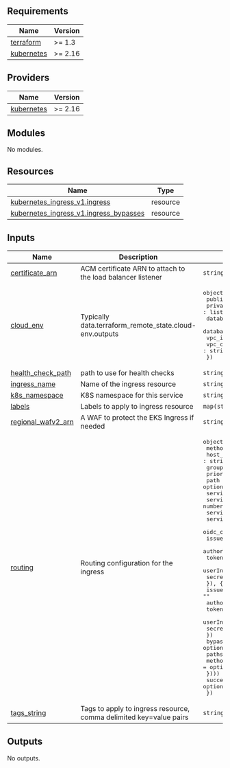 <!-- START -->
## Requirements

| Name | Version |
|------|---------|
| <a name="requirement_terraform"></a> [terraform](#requirement\_terraform) | >= 1.3 |
| <a name="requirement_kubernetes"></a> [kubernetes](#requirement\_kubernetes) | >= 2.16 |

## Providers

| Name | Version |
|------|---------|
| <a name="provider_kubernetes"></a> [kubernetes](#provider\_kubernetes) | >= 2.16 |

## Modules

No modules.

## Resources

| Name | Type |
|------|------|
| [kubernetes_ingress_v1.ingress](https://registry.terraform.io/providers/hashicorp/kubernetes/latest/docs/resources/ingress_v1) | resource |
| [kubernetes_ingress_v1.ingress_bypasses](https://registry.terraform.io/providers/hashicorp/kubernetes/latest/docs/resources/ingress_v1) | resource |

## Inputs

| Name | Description | Type | Default | Required |
|------|-------------|------|---------|:--------:|
| <a name="input_certificate_arn"></a> [certificate\_arn](#input\_certificate\_arn) | ACM certificate ARN to attach to the load balancer listener | `string` | n/a | yes |
| <a name="input_cloud_env"></a> [cloud\_env](#input\_cloud\_env) | Typically data.terraform\_remote\_state.cloud-env.outputs | <pre>object({<br>    public_subnets : list(string),<br>    private_subnets : list(string),<br>    database_subnets : list(string),<br>    database_subnet_group : string,<br>    vpc_id : string,<br>    vpc_cidr_block : string,<br>  })</pre> | n/a | yes |
| <a name="input_health_check_path"></a> [health\_check\_path](#input\_health\_check\_path) | path to use for health checks | `string` | `"/"` | no |
| <a name="input_ingress_name"></a> [ingress\_name](#input\_ingress\_name) | Name of the ingress resource | `string` | n/a | yes |
| <a name="input_k8s_namespace"></a> [k8s\_namespace](#input\_k8s\_namespace) | K8S namespace for this service | `string` | n/a | yes |
| <a name="input_labels"></a> [labels](#input\_labels) | Labels to apply to ingress resource | `map(string)` | n/a | yes |
| <a name="input_regional_wafv2_arn"></a> [regional\_wafv2\_arn](#input\_regional\_wafv2\_arn) | A WAF to protect the EKS Ingress if needed | `string` | `null` | no |
| <a name="input_routing"></a> [routing](#input\_routing) | Routing configuration for the ingress | <pre>object({<br>    method : optional(string, "DOMAIN")<br>    host_match : string<br>    group_name : string<br>    priority : number<br>    path : optional(string, "/*")<br>    service_name : string<br>    service_port : number<br>    service_scheme : string<br>    service_type : string<br>    oidc_config : optional(object({<br>      issuer : string<br>      authorizationEndpoint : string<br>      tokenEndpoint : string<br>      userInfoEndpoint : string<br>      secretName : string<br>      }), {<br>      issuer                = ""<br>      authorizationEndpoint = ""<br>      tokenEndpoint         = ""<br>      userInfoEndpoint      = ""<br>      secretName            = ""<br>    })<br>    bypasses : optional(map(object({<br>      paths   = optional(set(string), [])<br>      methods = optional(set(string), [])<br>    })))<br>    success_codes : optional(string, "200-499")<br>  })</pre> | n/a | yes |
| <a name="input_tags_string"></a> [tags\_string](#input\_tags\_string) | Tags to apply to ingress resource, comma delimited key=value pairs | `string` | `""` | no |

## Outputs

No outputs.
<!-- END -->